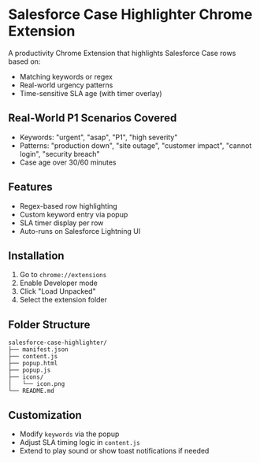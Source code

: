 # Salesforce Case Highlighter Chrome Extension

A productivity Chrome Extension that highlights Salesforce Case rows based on:
- Matching keywords or regex
- Real-world urgency patterns
- Time-sensitive SLA age (with timer overlay)

## Real-World P1 Scenarios Covered
- Keywords: "urgent", "asap", "P1", "high severity"
- Patterns: "production down", "site outage", "customer impact", "cannot login", "security breach"
- Case age over 30/60 minutes

## Features
- Regex-based row highlighting
- Custom keyword entry via popup
- SLA timer display per row
- Auto-runs on Salesforce Lightning UI

## Installation
1. Go to `chrome://extensions`
2. Enable Developer mode
3. Click "Load Unpacked"
4. Select the extension folder

## Folder Structure
```
salesforce-case-highlighter/
├── manifest.json
├── content.js
├── popup.html
├── popup.js
├── icons/
│   └── icon.png
└── README.md
```

## Customization
- Modify `keywords` via the popup
- Adjust SLA timing logic in `content.js`
- Extend to play sound or show toast notifications if needed